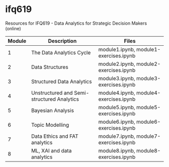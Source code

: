 # ifq619
Resources for IFQ619 - Data Analytics for Strategic Decision Makers (online)

| Module  | Description                                | Files                                  |
| ------- | ------------------------------------------ | -------------------------------------- |
| 1       | The Data Analytics Cycle                   | module1.ipynb, module1-exercises.ipynb |
| 2       | Data Structures                            | module2.ipynb, module2-exercises.ipynb |
| 3       | Structured Data Analytics                  | module3.ipynb, module3-exercises.ipynb |
| 4       | Unstructured and Semi-structured Analytics | module4.ipynb, module4-exercises.ipynb |
| 5       | Bayesian Analysis                          | module5.ipynb, module5-exercises.ipynb |
| 6       | Topic Modelling                            | module6.ipynb, module6-exercises.ipynb |
| 7       | Data Ethics and FAT analytics              | module7.ipynb, module7-exercises.ipynb |
| 8       | ML, XAI and data analytics                 | module8.ipynb, module8-exercises.ipynb |
